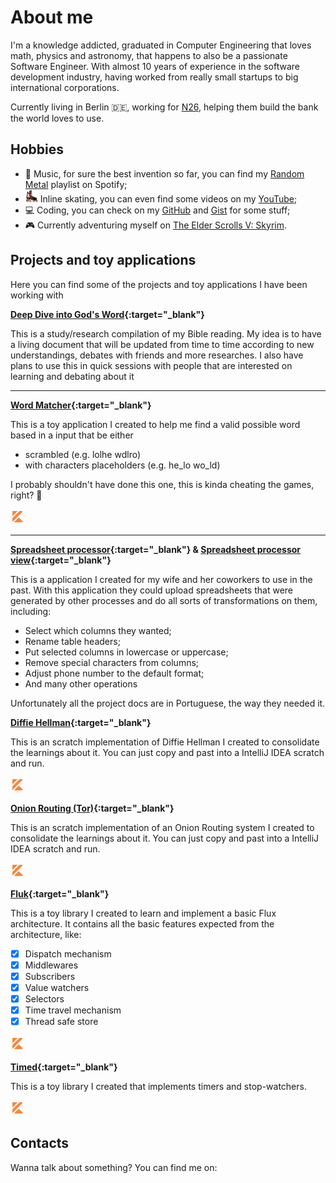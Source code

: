 # About me

I'm a knowledge addicted, graduated in Computer Engineering that loves math, physics and astronomy, that happens to also be a passionate Software Engineer.
With almost 10 years of experience in the software development industry, having worked from really small startups to big international corporations.

Currently living in Berlin :de:, working for [N26](https://n26.com/en-de), helping them build the bank the world loves to use.

## Hobbies

* :metal: Music, for sure the best invention so far, you can find my [Random Metal](https://open.spotify.com/playlist/7BsDMcxfQoMMeHNk5KCN6G?si=Kmg6rCkyR2qjH_JtqedAmw) playlist on Spotify;
* <img src="assets/emoji/inline.png" width="20"> Inline skating, you can even find some videos on my [YouTube](https://www.youtube.com/c/BrunoMachadob/videos);
* :computer: Coding, you can check on my [GitHub](https://github.com/Brunomachadob) and [Gist](https://gist.github.com/Brunomachadob) for some stuff;
* :video_game: Currently adventuring myself on [The Elder Scrolls V: Skyrim](https://elderscrolls.bethesda.net/en/skyrim).

## Projects and toy applications

Here you can find some of the projects and toy applications I have been working with

**[Deep Dive into God's Word](https://brunomb.com/ddgw){:target="_blank"}**

This is a study/research compilation of my Bible reading.
My idea is to have a living document that will be updated from time to time according to new understandings, debates with friends and more researches.
I also have plans to use this in quick sessions with people that are interested on learning and debating about it

<i title="Html5" class="lang-icon devicon-html5-plain colored"></i>
<i title="Sass" class="lang-icon devicon-sass-original colored"></i>
<i title="GitHub Pages" class="lang-icon devicon-github-plain colored"></i>

---

**[Word Matcher](https://github.com/Brunomachadob/word-matcher){:target="_blank"}**

This is a toy application I created to help me find a valid possible word based in a input that be either
* scrambled (e.g. lolhe wdlro)
* with characters placeholders (e.g. he_lo wo_ld)

I probably shouldn't have done this one, this is kinda cheating the games, right? :grimacing:

<svg class="lang-icon" xmlns="http://www.w3.org/2000/svg" x="0px" y="0px" width="24" height="24" viewBox="0 0 24 24" style="fill:#F8873C;">
    <title>Kotlin</title>
    <path d="M11.59 3L3 11.59V4c0-.552.448-1 1-1H11.59zM18.88 4.71L9.58 14l-6.46 6.46C3.04 20.32 3 20.17 3 20v-5.59L14.41 3h3.76C19.07 3 19.51 4.08 18.88 4.71zM18.586 21H5.42l7.785-7.795 6.087 6.087C19.923 19.923 19.477 21 18.586 21z">
    </path>
</svg>

---

**[Spreadsheet processor](https://github.com/Brunomachadob/ProcessadorPlanilha){:target="_blank"} & [Spreadsheet processor view](https://brunomb.com/ProcessadorPlanilhaView/){:target="_blank"}**

This is a application I created for my wife and her coworkers to use in the past.
With this application they could upload spreadsheets that were generated by other processes and do all sorts of transformations on them, including:
* Select which columns they wanted;
* Rename table headers;
* Put selected columns in lowercase or uppercase;
* Remove special characters from columns;
* Adjust phone number to the default format;
* And many other operations

Unfortunately all the project docs are in Portuguese, the way they needed it.

<i title="React" class="lang-icon devicon-react-original colored"></i>
<i title="Java" class="lang-icon devicon-java-plain colored"></i>
<i title="App Engine" class="lang-icon devicon-google-plain colored"></i>
<i title="GitHub Pages" class="lang-icon devicon-github-plain colored"></i>

**[Diffie Hellman](https://gist.github.com/Brunomachadob/34f39128df8fef369a647bdbb8f6d44b){:target="_blank"}**

This is an scratch implementation of Diffie Hellman I created to consolidate the learnings about it.
You can just copy and past into a IntelliJ IDEA scratch and run.

<svg class="lang-icon" xmlns="http://www.w3.org/2000/svg" x="0px" y="0px" width="24" height="24" viewBox="0 0 24 24" style="fill:#F8873C;">
    <title>Kotlin</title>
    <path d="M11.59 3L3 11.59V4c0-.552.448-1 1-1H11.59zM18.88 4.71L9.58 14l-6.46 6.46C3.04 20.32 3 20.17 3 20v-5.59L14.41 3h3.76C19.07 3 19.51 4.08 18.88 4.71zM18.586 21H5.42l7.785-7.795 6.087 6.087C19.923 19.923 19.477 21 18.586 21z">
    </path>
</svg>

**[Onion Routing (Tor)](https://gist.github.com/Brunomachadob/ff675e893328c5adc439aeec078bee37){:target="_blank"}**

This is an scratch implementation of an Onion Routing system I created to consolidate the learnings about it.
You can just copy and past into a IntelliJ IDEA scratch and run.

<svg class="lang-icon" xmlns="http://www.w3.org/2000/svg" x="0px" y="0px" width="24" height="24" viewBox="0 0 24 24" style="fill:#F8873C;">
    <title>Kotlin</title>
    <path d="M11.59 3L3 11.59V4c0-.552.448-1 1-1H11.59zM18.88 4.71L9.58 14l-6.46 6.46C3.04 20.32 3 20.17 3 20v-5.59L14.41 3h3.76C19.07 3 19.51 4.08 18.88 4.71zM18.586 21H5.42l7.785-7.795 6.087 6.087C19.923 19.923 19.477 21 18.586 21z">
    </path>
</svg>

**[Fluk](https://github.com/Brunomachadob/fluk){:target="_blank"}**

This is a toy library I created to learn and implement a basic Flux architecture.
It contains all the basic features expected from the architecture, like:
- [x]  Dispatch mechanism
- [x]  Middlewares
- [x]  Subscribers
- [x]  Value watchers
- [x]  Selectors
- [x]  Time travel mechanism
- [x]  Thread safe store

<svg class="lang-icon" xmlns="http://www.w3.org/2000/svg" x="0px" y="0px" width="24" height="24" viewBox="0 0 24 24" style="fill:#F8873C;">
    <title>Kotlin</title>
    <path d="M11.59 3L3 11.59V4c0-.552.448-1 1-1H11.59zM18.88 4.71L9.58 14l-6.46 6.46C3.04 20.32 3 20.17 3 20v-5.59L14.41 3h3.76C19.07 3 19.51 4.08 18.88 4.71zM18.586 21H5.42l7.785-7.795 6.087 6.087C19.923 19.923 19.477 21 18.586 21z">
    </path>
</svg>

**[Timed](https://github.com/Brunomachadob/timed){:target="_blank"}**

This is a toy library I created that implements timers and stop-watchers.

<svg class="lang-icon" xmlns="http://www.w3.org/2000/svg" x="0px" y="0px" width="24" height="24" viewBox="0 0 24 24" style="fill:#F8873C;">
    <title>Kotlin</title>
    <path d="M11.59 3L3 11.59V4c0-.552.448-1 1-1H11.59zM18.88 4.71L9.58 14l-6.46 6.46C3.04 20.32 3 20.17 3 20v-5.59L14.41 3h3.76C19.07 3 19.51 4.08 18.88 4.71zM18.586 21H5.42l7.785-7.795 6.087 6.087C19.923 19.923 19.477 21 18.586 21z">
    </path>
</svg>

## Contacts

Wanna talk about something? You can find me on:

<div class="contacts">
    <a title="Email" href="mailto:brunomb.web@gmail.com" target="_blank">
        <i class="contact-icon devicon-google-plain colored"></i>
    </a>
    <a title="LinkedIn" href="https://www.linkedin.com/in/brunomachadob/" target="_blank">
        <i class="contact-icon devicon-linkedin-plain colored"></i>
    </a>
    <a title="Facebook" href="https://www.facebook.com/b.machadob/" target="_blank">
        <i class="contact-icon devicon-facebook-plain colored"></i>
    </a>
</div>
